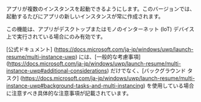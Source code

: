 ﻿アプリが複数のインスタンスを起動できるようにします。このバージョンでは、起動するたびにアプリの新しいインスタンスが常に作成されます。

この機能は、アプリがデスクトップまたはモノのインターネット (IoT) デバイス上で実行されている場合にのみ有効です。

[公式ドキュメント] (https://docs.microsoft.com/ja-jp/windows/uwp/launch-resume/multi-instance-uwp) には、[一般的な考慮事項] (https://docs.microsoft.com/ja-jp/windows/uwp/launch-resume/multi-instance-uwp#additional-considerations) だけでなく、[バックグラウンド タスク] (https://docs.microsoft.com/ja-jp/windows/uwp/launch-resume/multi-instance-uwp#background-tasks-and-multi-instancing) を使用している場合に注意すべき具体的な注意事項が記載されています。
